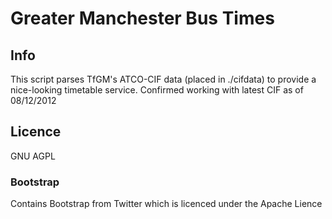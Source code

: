# Greater Manchester Bus Times
## Info
This script parses TfGM's ATCO-CIF data (placed in ./cifdata) to provide a nice-looking timetable service. Confirmed working with latest CIF as of 08/12/2012
## Licence
GNU AGPL
### Bootstrap
Contains Bootstrap from Twitter which is licenced under the Apache Lience